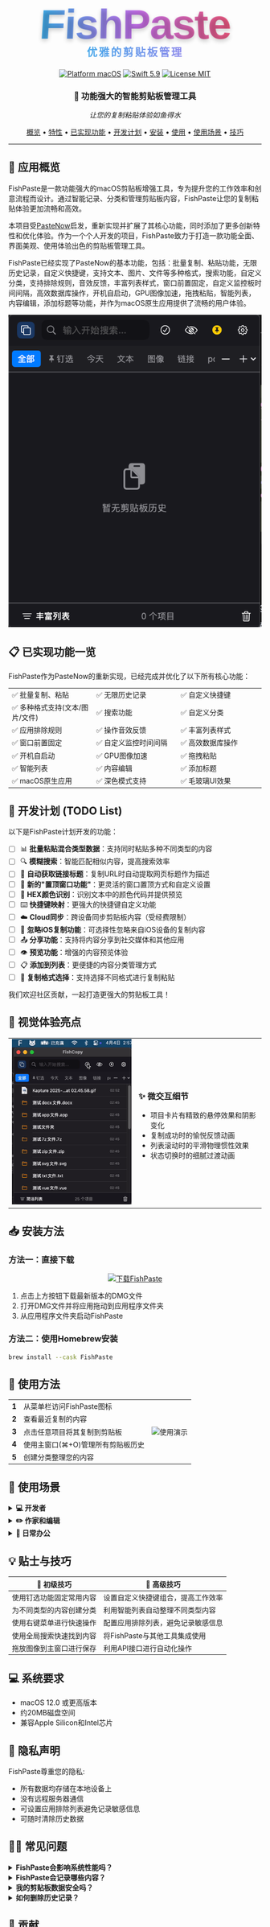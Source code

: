 <div align="center">
  <h1 style="font-size: 6em; font-weight: 900; background: linear-gradient(to right, #12c2e9, #c471ed, #f64f59); -webkit-background-clip: text; background-clip: text; color: transparent; text-shadow: 0 4px 8px rgba(0,0,0,0.2); margin-bottom: 0; letter-spacing: -2px; transform: perspective(500px) rotateX(10deg); font-family: 'Arial Black', Gadget, sans-serif;">FishPaste</h1>
  <p style="margin-top: -10px; font-size: 1.5em; font-weight: bold; background: linear-gradient(to right, #12c2e9, #c471ed); -webkit-background-clip: text; background-clip: text; color: transparent; letter-spacing: 3px;">优雅的剪贴板管理</p>
</div>

<p align="center">
  <a href="https://github.com/Auroral0810/FishPaste"><img src="https://img.shields.io/badge/platform-macOS-blue.svg?style=for-the-badge&logo=apple" alt="Platform macOS"></a>
  <a href="https://swift.org"><img src="https://img.shields.io/badge/Swift-5.9-orange.svg?style=for-the-badge&logo=swift" alt="Swift 5.9"></a>
  <a href="https://opensource.org/licenses/MIT"><img src="https://img.shields.io/badge/license-MIT-green.svg?style=for-the-badge" alt="License MIT"></a>
</p>

<h3 align="center">🐠 功能强大的智能剪贴板管理工具</h3>

<p align="center">
  <em>让您的复制粘贴体验如鱼得水</em>
</p>

<p align="center">
  <a href="#-应用概览">概览</a> •
  <a href="#-主要特性">特性</a> •
  <a href="#-已实现功能一览">已实现功能</a> •
  <a href="#-开发计划-todo-list">开发计划</a> •
  <a href="#-安装方法">安装</a> •
  <a href="#-使用方法">使用</a> •
  <a href="#-使用场景">使用场景</a> •
  <a href="#-贴士与技巧">技巧</a>
</p>

---

## 📱 应用概览

FishPaste是一款功能强大的macOS剪贴板增强工具，专为提升您的工作效率和创意流程而设计。通过智能记录、分类和管理剪贴板内容，FishPaste让您的复制粘贴体验更加流畅和高效。

本项目受[PasteNow](https://pastenow.app/)启发，重新实现并扩展了其核心功能，同时添加了更多创新特性和优化体验。作为一个个人开发的项目，FishPaste致力于打造一款功能全面、界面美观、使用体验出色的剪贴板管理工具。

FishPaste已经实现了PasteNow的基本功能，包括：批量复制、粘贴功能，无限历史记录，自定义快捷键，支持文本、图片、文件等多种格式，搜索功能，自定义分类，支持排除规则，音效反馈，丰富列表样式，窗口前置固定，自定义监控板时间间隔，高效数据库操作，开机自启动，GPU图像加速，拖拽粘贴，智能列表，内容编辑，添加标题等功能，并作为macOS原生应用提供了流畅的用户体验。

<div align="center">
  <img src="./FishCopy/image/应用概览.png" alt="FishPaste应用概览" width="100%">
</div>



## 📋 已实现功能一览

FishPaste作为PasteNow的重新实现，已经完成并优化了以下所有核心功能：

<table>
  <tr>
    <td width="33%">✅ 批量复制、粘贴</td>
    <td width="33%">✅ 无限历史记录</td>
    <td width="33%">✅ 自定义快捷键</td>
  </tr>
  <tr>
    <td width="33%">✅ 多种格式支持(文本/图片/文件)</td>
    <td width="33%">✅ 搜索功能</td>
    <td width="33%">✅ 自定义分类</td>
  </tr>
  <tr>
    <td width="33%">✅ 应用排除规则</td>
    <td width="33%">✅ 操作音效反馈</td>
    <td width="33%">✅ 丰富列表样式</td>
  </tr>
  <tr>
    <td width="33%">✅ 窗口前置固定</td>
    <td width="33%">✅ 自定义监控时间间隔</td>
    <td width="33%">✅ 高效数据库操作</td>
  </tr>
  <tr>
    <td width="33%">✅ 开机自启动</td>
    <td width="33%">✅ GPU图像加速</td>
    <td width="33%">✅ 拖拽粘贴</td>
  </tr>
  <tr>
    <td width="33%">✅ 智能列表</td>
    <td width="33%">✅ 内容编辑</td>
    <td width="33%">✅ 添加标题</td>
  </tr>
  <tr>
    <td width="33%">✅ macOS原生应用</td>
    <td width="33%">✅ 深色模式支持</td>
    <td width="33%">✅ 毛玻璃UI效果</td>
  </tr>
</table>

## 🎯 开发计划 (TODO List)

以下是FishPaste计划开发的功能：

- [ ] 📊 **批量粘贴混合类型数据**：支持同时粘贴多种不同类型的内容
- [ ] 🔍 **模糊搜索**：智能匹配相似内容，提高搜索效率
- [ ] 🔗 **自动获取链接标题**：复制URL时自动提取网页标题作为描述
- [ ] 📌 **新的"置顶窗口功能"**：更灵活的窗口置顶方式和自定义设置
- [ ] 🎨 **HEX颜色识别**：识别文本中的颜色代码并提供预览
- [ ] ⌨️ **快捷键映射**：更强大的快捷键自定义功能
- [ ] ☁️ **Cloud同步**：跨设备同步剪贴板内容（受经费限制）
- [ ] 🍎 **忽略iOS复制功能**：可选择性忽略来自iOS设备的复制内容
- [ ] 📤 **分享功能**：支持将内容分享到社交媒体和其他应用
- [ ] 👁️ **预览功能**：增强的内容预览体验
- [ ] 📋 **添加到列表**：更便捷的内容分类管理方式
- [ ] 🔄 **复制格式选择**：支持选择不同格式进行复制粘贴

我们欢迎社区贡献，一起打造更强大的剪贴板工具！

## 🎨 视觉体验亮点

<table>

  <tr>
    <td width="50%">
      <img src="./FishCopy/image/交互演示.gif" alt="微交互演示" width="100%">
    </td>
    <td width="50%">
      <h3>✨ 微交互细节</h3>
      <ul>
        <li>项目卡片有精致的悬停效果和阴影变化</li>
        <li>复制成功时的愉悦反馈动画</li>
        <li>列表滚动时的平滑物理惯性效果</li>
        <li>状态切换时的细腻过渡动画</li>
      </ul>
    </td>
  </tr>
</table>

## 📥 安装方法

### 方法一：直接下载

<div align="center">
  <a href="https://github.com/Auroral0810/FishPaste/releases/latest">
    <img src="https://img.shields.io/badge/下载-最新版本-blue.svg?style=for-the-badge&logo=apple" alt="下载FishPaste" height="40">
  </a>
</div>

1. 点击上方按钮下载最新版本的DMG文件
2. 打开DMG文件并将应用拖动到应用程序文件夹
3. 从应用程序文件夹启动FishPaste

### 方法二：使用Homebrew安装

```bash
brew install --cask FishPaste
```

## 🚀 使用方法

<table>
  <tr>
    <td><b>1</b></td>
    <td>从菜单栏访问FishPaste图标</td>
    <td rowspan="5"><img src="./FishCopy/image/使用演示.gif" alt="使用演示" width="100%"></td>
  </tr>
  <tr>
    <td><b>2</b></td>
    <td>查看最近复制的内容</td>
  </tr>
  <tr>
    <td><b>3</b></td>
    <td>点击任意项目将其复制到剪贴板</td>
  </tr>
  <tr>
    <td><b>4</b></td>
    <td>使用主窗口(⌘+O)管理所有剪贴板历史</td>
  </tr>
  <tr>
    <td><b>5</b></td>
    <td>创建分类整理您的内容</td>
  </tr>
</table>

## 💼 使用场景

<details>
<summary><b>💻 开发者</b></summary>
<ul>
  <li>保存代码片段和常用命令</li>
  <li>跟踪API密钥和配置信息</li>
  <li>在多个项目间快速切换和复用代码</li>
</ul>
</details>

<details>
<summary><b>✏️ 作家和编辑</b></summary>
<ul>
  <li>整理研究材料和引用</li>
  <li>保存多个版本的文稿片段</li>
  <li>收集灵感和素材</li>
</ul>
</details>

<details>
<summary><b>🏢 日常办公</b></summary>
<ul>
  <li>管理联系人信息</li>
  <li>保存会议笔记和要点</li>
  <li>整理待办事项</li>
</ul>
</details>

## 💡 贴士与技巧

| 🔰 初级技巧 | 🔮 高级技巧 |
|------------|------------|
| 使用钉选功能固定常用内容 | 设置自定义快捷键组合，提高工作效率 |
| 为不同类型的内容创建分类 | 利用智能列表自动整理不同类型内容 |
| 使用右键菜单进行快速操作 | 配置应用排除列表，避免记录敏感信息 |
| 使用全局搜索快速找到内容 | 将FishPaste与其他工具集成使用 |
| 拖放图像到主窗口进行保存 | 利用API接口进行自动化操作 |

## 💻 系统要求

- macOS 12.0 或更高版本
- 约20MB磁盘空间
- 兼容Apple Silicon和Intel芯片

## 🔐 隐私声明

FishPaste尊重您的隐私:
- 所有数据均存储在本地设备上
- 没有远程服务器通信
- 可设置应用排除列表避免记录敏感信息
- 可随时清除历史数据

## 🙋‍♀️ 常见问题

<details>
<summary><b>FishPaste会影响系统性能吗？</b></summary>
<p>FishPaste经过高度优化，资源占用极低。即使在低配置设备上，也能保持流畅运行，不会明显影响系统性能。</p>
</details>

<details>
<summary><b>FishPaste会记录哪些内容？</b></summary>
<p>FishPaste默认会记录所有复制到系统剪贴板的内容，包括文本、图像和文件路径。您可以在设置中配置应用排除列表，避免记录特定应用中的敏感信息。</p>
</details>

<details>
<summary><b>我的剪贴板数据安全吗？</b></summary>
<p>FishPaste所有数据均保存在本地设备，不会上传到任何服务器。您的剪贴板数据安全性取决于您设备的安全性。</p>
</details>

<details>
<summary><b>如何删除历史记录？</b></summary>
<p>您可以在主窗口中选择单个项目进行删除，也可以在设置中选择"清除所有历史记录"一次性删除所有数据。</p>
</details>

## 🤝 贡献

欢迎提交问题报告和功能建议！如果您想为FishPaste做出贡献，请参阅我们的[贡献指南](CONTRIBUTING.md)。

## 📄 许可证

FishPaste 采用 [MIT 许可证](LICENSE)。

---

<p align="center">
  FishPaste © 2025 Yunfeng Yu. 保留所有权利。
</p>

<p align="center">
  <a href="#">官方网站</a> • 
  <a href="#">使用手册</a> • 
  <a href="#">支持</a> •
  <a href="#">反馈建议</a>
</p>

<p align="center">
  <img src="https://img.shields.io/badge/用❤️制作-by_Auroral-red.svg?style=flat-square" alt="Made with love">
</p> 